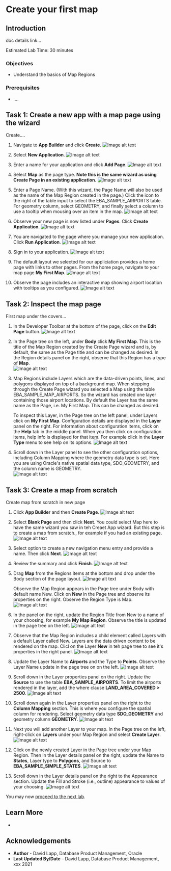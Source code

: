 # Create your first map


## Introduction

doc details link...

Estimated Lab Time: 30 minutes

### Objectives

* Understand the basics of Map Regions

### Prerequisites

* ....


## Task 1: Create a new app with a map page using the wizard

Create.... 

1. Navigate to **App Builder** and click **Create**.
![Image alt text](images/create-map-01.png)

2. Select **New Application**.
![Image alt text](images/create-map-02.png)

3. Enter a name for your application and click **Add Page**.
![Image alt text](images/create-map-03.png)

1. Select **Map** as the page type.  **Note this is the same wizard as using  Create Page in an existing application.**
![Image alt text](images/create-map-04.png)

5. Enter a Page Name. (With this wizard, the Page Name will also be used as the name of the Map Region created in the page.)  Click the icon to the right of the table input to select the EBA_SAMPLE_AIRPORTS table. For geometry column, select GEOMETRY, and finally select a column to use a tooltip when mousing over an item in the map.
![Image alt text](images/create-map-05.png)

6. Observe your new page is now listed under **Pages**. Click **Create Application**.
![Image alt text](images/create-map-06.png)

7. You are navigated to the page where you manage your new application. Click **Run Application**.
![Image alt text](images/create-map-07.png)

8. Sign in to your application.
![Image alt text](images/create-map-08.png)
 
9. The default layout we selected for our appliciation provides a home page with links to other pages. From the home page, navigate to your map page **My First Map**.
![Image alt text](images/create-map-09.png)

10. Observe the page includes an interactive map showing airport location with tooltips as you configured.
![Image alt text](images/create-map-10.png)

## Task 2: Inspect the map page

First map under the covers...

1. In the Developer Toolbar at the bottom of the page, click on the **Edit Page** button.
![Image alt text](images/create-map-11.png)

2. In the Page tree on the left, under **Body** click **My First Map**. This is the title of the Map Region created by the Create Page wizard and is, by default, the same as the Page title and can be changed as desired. In the Region details panel on the right, observe that this Region has a type of **Map**.  
![Image alt text](images/create-map-12.png)

3. Map Regions include Layers which are the data-driven points, lines, and polygons displayed on top of a background map. When stepping through the Create Page wizard you selected a Map using the table EBA_SAMPLE_MAP_AIRPORTS. So the wizard has created one layer containing those airport locations. By default the Layer has the same name as the Page, i.e. My First Map. This can be changed as desired. 
   
   To inspect this Layer, in the Page tree on the left panel, under Layers click on **My First Map**. Configuration details are displayed in the **Layer** panel on the right. For information about configuration items, click on the **Help** tab in the middle panel. When you then click on configuration items, help info is displayed for that item. For example click in the **Layer Type** menu to see help on its options. 
![Image alt text](images/create-map-13.png)

4. Scroll down in the Layer panel to see the other configuration options, including Column Mapping where the geometry data type is set. Here you are using Oracle's native spatial data type, SDO_GEOMETRY, and the column name is GEOMETRY.  
![Image alt text](images/create-map-14.png)

## Task 3: Create a map from scratch

Create map from scratch in new page

1. Click **App Builder** and then **Create Page**. 
![Image alt text](images/create-map-15.png)

2. Select **Blank Page** and then click **Next**. You could select Map here to have the same wizard you saw in teh Creaet App wizard. But this step is to create a map from scratch., for example if you had an existing page.
![Image alt text](images/create-map-16.png)

3. Select option to create a new navigation menu entry and provide a name. Then click **Next**.
![Image alt text](images/create-map-17.png)

4. Review the summary and click **Finish**.
![Image alt text](images/create-map-18.png)

5. Drag **Map** from the Regions items at the bottom and drop under the Body section of the page layout.
![Image alt text](images/create-map-19.png)

    Observe the Map Region appears in the Page tree under Body with default name New. Click on **New** in the Page tree and observe its properties on the right.  Observe the Region Type is Map.
    ![Image alt text](images/create-map-20.png)

6. In the panel on the right, update the Region Title from New to a name of your choosing, for example **My Map Region**. Observe the title is updated in the page tree on the left.
![Image alt text](images/create-map-21.png)

7. Observe that the Map Region includes a child element called Layers with a default Layer called New. Layers are the data driven content to be rendered on the map. Clicl on the Layer **New** in teh page tree to see it's properties in the right panel.
![Image alt text](images/create-map-22.png)

8. Update the Layer Name to **Airports** and the Type to **Points**. Observe the Layer Name update in the page tree on on the left.
![Image alt text](images/create-map-23.png)

9. Scroll down in the Layer properties panel on the right. Update the **Source** to use the table **EBA\_SAMPLE\_AIRPORTS**. To limit the airports rendered in the layer, add the where clause **LAND_AREA_COVERED > 2500**.
![Image alt text](images/create-map-24.png)


10. Scroll down again in the Layer properties panel on the right to the **Column Mapping** section. This is where you configure the spatial column for rendering. Select geometry data type **SDO\_GEOMETRY** and geometry column **GEOMETRY**.
![Image alt text](images/create-map-25.png)

11.  Next you will add another Layer to your map. In the Page tree on the left, right-click on **Layers** under your Map Region and select **Create Layer**.  
![Image alt text](images/create-map-26.png)

12. Click on the newly created Layer in the Page tree under your Map Region. Then in the Layer details panel on the right, update the Name to **States**, Layer type to **Polygons**, and Source to **EBA\_SAMPLE\_SIMPLE\_STATES**.
![Image alt text](images/create-map-27.png)

13. Scroll down in the Layer details panel on the right to the Appearance section. Update the Fill and Stroke (i.e., outline) appearance to values of your choosing.
![Image alt text](images/create-map-28.png)

You may now [proceed to the next lab](#next).

## Learn More
* 

## Acknowledgements
* **Author** - David Lapp, Database Product Management, Oracle
* **Last Updated By/Date**  - David Lapp, Database Product Management, xxx 2021

